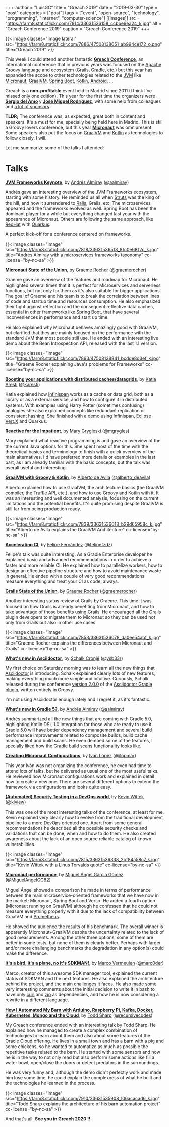 +++
author = "LuisGC"
title = "Greach 2019"
date = "2019-03-30"
type = "post"
categories = ["post"]
tags = ["event", "open-source", "technology", "programming", "internet", "computer-science"]
[[images]]
  src = "https://farm8.staticflickr.com/7814/33631536158_ccbbe9ea24_k.jpg"
  alt = "Greach Conference 2019"
  caption = "Greach Conference 2019"
+++

{{< image classes="image lateral" src="https://farm8.staticflickr.com/7886/47508138651_ab994ce172_o.png" title="Greach 2019" >}}

This week I could attend another fantastic [**Greach Conference**](http://greachconf.com/), an international conference that in previous years was focused on the [Apache Groovy](http://www.groovy-lang.org/) language and ecosystem ([Grails](https://grails.org/), [Gradle](https://gradle.org/), etc.) but this year has expanded the scope to other technologies related to the [JVM](https://en.wikipedia.org/wiki/Java_virtual_machine) like [Micronaut](https://micronaut.io/), [GraalVM](https://www.graalvm.org/), [Spring Boot](https://spring.io/projects/spring-boot), [Kotlin](https://kotlinlang.org/), [Android](https://developer.android.com/), ...

Greach is a **non-profitable** event held in Madrid since 2011 (I think I've missed only one edition). This year for the first time the organizers were [**Sergio del Amo**](http://sergiodelamo.es/) y [**José Miguel Rodríguez**](https://jmiguel.eu/), with some help from colleagues and [a lot of sponsors](https://www.greachconf.com/sponsors).

**TLDR;** The conference was, as expected, great both in content and speakers. It's a must for me, specially being held here in Madrid. This is still a Groovy lovers conference, but this year [**Micronaut**](http://micronaut.io/) was omnipresent. Some speakers also put the focus on [GraalVM](https://www.graalvm.org/) and [Kotlin](https://kotlinlang.org/) as technologies to follow closely. I will.

Let me summarize some of the talks I attended:

# Talks

[**JVM Frameworks Keynote**](https://agenda.greachconf.com/talk/keynote-jvm-frameworks), by [Andrés Almiray](https://agenda.greachconf.com/speaker/andres-almiray) ([@aalmiray](https://twitter.com/aalmiray))

Andrés gave an interesting overview of the JVM Frameworks ecosystem, starting with some history. He reminded us all when [Struts](https://struts.apache.org/) was the king of the hill, and how it surrendered to [Rails](https://rubyonrails.org/), Grails, etc. The microservices appeared and the frameworks evolved as well. Spring Boot has been the dominant player for a while but everything changed last year with the appearance of Micronaut. Others are following the same approach, like [RedHat](https://www.redhat.com) with [Quarkus](https://quarkus.io/).

A perfect kick-off for a conference centered on frameworks.

{{< image classes="image" src="https://farm8.staticflickr.com/7818/33631536518_81c0e6812c_k.jpg" title="Andrés Almiray with a microservices frameworks taxonomy" cc-license="by-nc-sa" >}}

[**Micronaut State of the Union**](https://agenda.greachconf.com/talk/micronaut-state-of-the-union), by [Graeme Rocher](https://agenda.greachconf.com/speaker/graeme-rocher) ([@graemerocher](https://twitter.com/graemerocher))

Graeme gave an overview of the features and roadmap for Micronaut. He highlighted several times that it is perfect for Microservices and serverless functions, but not only for them as it's also suitable for bigger applications. The goal of Graeme and his team is to break the correlation between lines of code and startup time and resources consumption. He also emphasized their fight against reflection and the consequent reflective data caches, essential in other frameworks like Spring Boot, that have several inconveniences in performance and start up time.

He also explained why Micronaut behaves amazingly good with GraalVM, but clarified that they are mainly focused on the performance with the standard JVM that most people still use. He ended with an interesting live demo about the Bean Introspection API, released with the last 1.1 version.

{{< image classes="image" src="https://farm8.staticflickr.com/7893/47508138841_bcdde8d3ef_k.jpg" title="Graeme Rocher explaining Java's problems for Frameworks" cc-license="by-nc-sa" >}}

[**Boosting your applications with distributed caches/datagrids**](https://agenda.greachconf.com/talk/boosting-your-applications-with-distributed-caches-datagrids), by [Katia Aresti](https://agenda.greachconf.com/speaker/katia-aresti) ([@karesti](https://twitter.com/karesti))

Katia explained how [Infinispan](https://infinispan.org/) works as a cache or data grid, both as a library or as a external service, and how to configure it in distributed systems. With examples using Harry Potter (sometimes confusing) analogies she also explained concepts like redundant replication or consistent hashing. She finished with a demo using Infinispan, [Eclipse Vert.X](https://vertx.io/) and Quarkus.

[**Reactive for the Impatient**](https://agenda.greachconf.com/talk/reactive-for-the-impatient-a-gentle-intro-to-reactive-programming-and-systems), by [Mary Grygleski](https://agenda.greachconf.com/speaker/mary-grygleski) ([@mgrygles](https://twitter.com/mgrygles))

Mary explained what reactive programming is and gave an overview of the the current Java options for this. She spent most of the time with the theoretical basics and terminology to finish with a quick overview of the main alternatives. I'd have preferred more details or examples in the last part, as I am already familiar with the basic concepts, but the talk was overall useful and interesting.

[**GraalVM with Groovy & Kotlin**](https://agenda.greachconf.com/talk/graalvm-with-groovy-kotlin), by [Alberto de Ávila](https://agenda.greachconf.com/speaker/alberto-de-avila) ([@alberto_deavila](https://twitter.com/alberto_deavila))

Alberto explained how to use GraalVM, the architecture basics (the GraalVM compiler, the [Truffle API](https://www.graalvm.org/truffle/javadoc/), etc.), and how to use Groovy and Kotlin with it. It was an interesting and well documented analysis, focusing on the current limitations and the potential benefits. It's quite promising despite GraalVM is still far from being production ready.

{{< image classes="image" src="https://farm8.staticflickr.com/7839/33631536618_b29d65958c_k.jpg" title="Alberto de Ávila explains the GraalVM Architecture" cc-license="by-nc-sa" >}}

[**Accelerating CI**](https://agenda.greachconf.com/talk/accelerating-ci), by [Felipe Fernández](https://agenda.greachconf.com/speaker/felipe-fernandez) ([@felipefzdz](https://twitter.com/felipefzdz))

Felipe's talk was quite interesting. As a Gradle Enterprise developer he explained basic and advanced recommendations in order to achieve a faster and more reliable CI. He explained how to parallelize workers, how to design an effective pipeline structure and how to avoid maintenance waste in general. He ended with a couple of very good recommendations: measure everything and treat your CI as code, always.

[**Grails State of the Union**](https://agenda.greachconf.com/talk/grails-state-of-theunion), by [Graeme Rocher](https://agenda.greachconf.com/speaker/graeme-rocher) ([@graemerocher](https://twitter.com/graemerocher))

Another interesting status review of Grails by Graeme. This time it was focused on how Grails is already benefiting from Micronaut, and how to take advantage of those benefits using Grails. He encouraged all the Grails plugin developers to migrate them to Micronaut so they can be used not only from Grails but also in other use cases.

{{< image classes="image" src="https://farm8.staticflickr.com/7853/33631536078_da0ee54abf_k.jpg" title="Graeme Rocher explains the differences between Micronaut and Grails" cc-license="by-nc-sa" >}}

[**What's new in Asciidoctor**](https://agenda.greachconf.com/talk/whats-new-in-asciidoctor), by [Schalk Cronjé](https://agenda.greachconf.com/speaker/schalk-cronje) ([@ysb33r](https://twitter.com/ysb33r))

My first choice on Saturday morning was to learn all the new things that [Asciidoctor](https://asciidoctor.org/) is introducing. Schalk explained clearly lots of new features, making everything much more simple and intuitive. Curiously, Schalk released during the conference [version 2.0.0](https://github.com/asciidoctor/asciidoctor-gradle-plugin/releases/tag/release_2_0_0) of the [Asciidoctor Gradle plugin](https://github.com/asciidoctor/asciidoctor-gradle-plugin), written entirely in Groovy.

I'm not using Asciidoctor enough lately and I regret it, as it's fantastic.

[**What's new in Gradle 5?**](https://agenda.greachconf.com/talk/whats-new-in-gradle-5), by [Andrés Almiray](https://agenda.greachconf.com/speaker/andres-almiray) ([@aalmiray](https://twitter.com/aalmiray))

Andrés summarized all the new things that are coming with Gradle 5.0, highlighting Kotlin DSL 1.0 integration for those who are ready to use it. Gradle 5.0 will have better dependency management and several build performance improvements related to composite builds, build cache management and build scans. He even demoed some of the features, I specially liked how the Gradle build scans functionality looks like.

[**Creating Micronaut Configurations**](https://agenda.greachconf.com/talk/creating-micronaut-configurations), by [Iván López](https://agenda.greachconf.com/speaker/ivan-lopez) ([@ilopmar](https://twitter.com/ilopmar))

This year Iván was not organizing the conference, he even had time to attend lots of talks, but he delivered as usual one of the most useful talks. He reviewed how Micronaut configurations work and explained in detail how to create a new one. There are several different options to extend the framework via configurations and looks quite easy.

[**(Automated) Security Testing in a DevOps world**](https://agenda.greachconf.com/talk/automated-security-testing-in-a-devops-world), by [Kevin Wittek](https://agenda.greachconf.com/speaker/kevin-wittek) ([@kiview](https://twitter.com/kiview))

This was one of the most interesting talks of the conference, at least for me. Kevin explained very clearly how to evolve from the traditional development pipeline to a more DevOps oriented one. Apart from some general recommendations he described all the possible security checks and validations that can be done, when and how to do them. He also created awareness about the lack of an open source reliable catalog of known vulnerabilities.

{{< image classes="image" src="https://farm8.staticflickr.com/7815/33631536338_2bf84a58c7_k.jpg" title="Kevin Wittek with a Linus Torvalds quote" cc-license="by-nc-sa" >}}

[**Micronaut performance**](https://agenda.greachconf.com/talk/micronaut-performance), by [Miguel Ángel García Gómez](https://agenda.greachconf.com/speaker/miguel-angel-garcia-gomez) ([@MiguelAngelGG82](https://twitter.com/MiguelAngelGG82))

Miguel Ángel showed a comparison he made in terms of performance between the main microservice-oriented frameworks that we have now in the market: Micronaut, Spring Boot and Vert.x. He added a fourth option (Micronaut running on GraalVM) although he confessed that he could not measure everything properly with it due to the lack of compatibility between GraalVM and [Prometheus](https://prometheus.io/).

He showed the audience the results of his benchmark. The overall winner is apparently Micronaut+GraalVM despite the uncertainty related to the lack of good measurements. Among the other three options, some of them are better in some tests, but none of them is clearly better. Perhaps with larger and/or more challenging benchmarks the degradation in any option(s) could make the difference.

[**It's a bird, it's a plane, no it's SDKMAN!**](https://agenda.greachconf.com/talk/its-a-bird-its-a-plane-no-its-sdkman), by [Marco Vermeulen](https://agenda.greachconf.com/speaker/marco-vermeulen) ([@marc0der](https://twitter.com/marc0der))

Marco, creator of this awesome SDK manager tool, explained the current status of SDKMAN and the next features. He also explained the architecture behind the project, and the main challenges it faces. He also made some very interesting comments about the initial decision to write it in bash to have only [curl](http://curl.haxx.se/) and [zip](http://www.info-zip.org/) as dependencies, and how he is now considering a rewrite in a different language.

[**How I Automated My Barn with Arduino, Raspberry Pi, Kafka, Docker, Kubernetes, Mongo and the Cloud**](https://agenda.greachconf.com/talk/how-i-automated-my-barn-with-arduino-raspberry-pi-kafka-docker-kubernetes-mongo-and-the-cloud), by [Todd Sharp](https://agenda.greachconf.com/speaker/todd-sharp) ([@recursivecodes](https://twitter.com/recursivecodes))

My Greach conference ended with an interesting talk by Todd Sharp. He explained how he managed to create a complex combination of technologies to learn about them and also about some features of the Oracle Cloud offering. He lives in a small town and has a barn with a pig and some chickens, so he wanted to automatize as much as possible the repetitive tasks related to the barn. He started with some sensors and now he is in the way to not only read but also perform some actions like fill a water bowl, open/close the doors or detect predators in the surroundings.

He was very funny and, although the demo didn't perfectly work and made him lose some time, he could explain the complexness of what he built and the technologies he learned in the process.

{{< image classes="image" src="https://farm8.staticflickr.com/7910/33631535908_106acacad6_k.jpg" title="Todd Sharp explains the architecture of his barn automation project" cc-license="by-nc-sa" >}}

And that's all. **See you in Greach 2020 !!**
